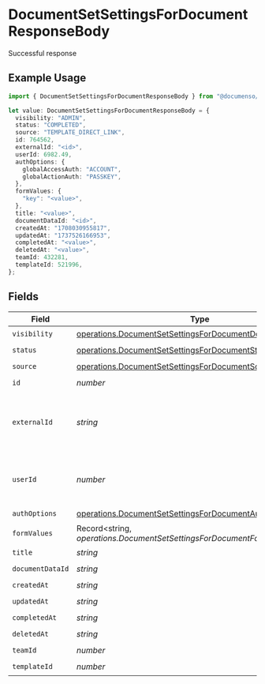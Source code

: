 # DocumentSetSettingsForDocumentResponseBody

Successful response

## Example Usage

```typescript
import { DocumentSetSettingsForDocumentResponseBody } from "@documenso/sdk-typescript/models/operations";

let value: DocumentSetSettingsForDocumentResponseBody = {
  visibility: "ADMIN",
  status: "COMPLETED",
  source: "TEMPLATE_DIRECT_LINK",
  id: 764562,
  externalId: "<id>",
  userId: 6982.49,
  authOptions: {
    globalAccessAuth: "ACCOUNT",
    globalActionAuth: "PASSKEY",
  },
  formValues: {
    "key": "<value>",
  },
  title: "<value>",
  documentDataId: "<id>",
  createdAt: "1708030955817",
  updatedAt: "1737526166953",
  completedAt: "<value>",
  deletedAt: "<value>",
  teamId: 432281,
  templateId: 521996,
};
```

## Fields

| Field                                                                                                                                        | Type                                                                                                                                         | Required                                                                                                                                     | Description                                                                                                                                  |
| -------------------------------------------------------------------------------------------------------------------------------------------- | -------------------------------------------------------------------------------------------------------------------------------------------- | -------------------------------------------------------------------------------------------------------------------------------------------- | -------------------------------------------------------------------------------------------------------------------------------------------- |
| `visibility`                                                                                                                                 | [operations.DocumentSetSettingsForDocumentDocumentsVisibility](../../models/operations/documentsetsettingsfordocumentdocumentsvisibility.md) | :heavy_check_mark:                                                                                                                           | N/A                                                                                                                                          |
| `status`                                                                                                                                     | [operations.DocumentSetSettingsForDocumentStatus](../../models/operations/documentsetsettingsfordocumentstatus.md)                           | :heavy_check_mark:                                                                                                                           | N/A                                                                                                                                          |
| `source`                                                                                                                                     | [operations.DocumentSetSettingsForDocumentSource](../../models/operations/documentsetsettingsfordocumentsource.md)                           | :heavy_check_mark:                                                                                                                           | N/A                                                                                                                                          |
| `id`                                                                                                                                         | *number*                                                                                                                                     | :heavy_check_mark:                                                                                                                           | N/A                                                                                                                                          |
| `externalId`                                                                                                                                 | *string*                                                                                                                                     | :heavy_check_mark:                                                                                                                           | A custom external ID you can use to identify the document.                                                                                   |
| `userId`                                                                                                                                     | *number*                                                                                                                                     | :heavy_check_mark:                                                                                                                           | The ID of the user that created this document.                                                                                               |
| `authOptions`                                                                                                                                | [operations.DocumentSetSettingsForDocumentAuthOptions](../../models/operations/documentsetsettingsfordocumentauthoptions.md)                 | :heavy_check_mark:                                                                                                                           | N/A                                                                                                                                          |
| `formValues`                                                                                                                                 | Record<string, *operations.DocumentSetSettingsForDocumentFormValues*>                                                                        | :heavy_check_mark:                                                                                                                           | N/A                                                                                                                                          |
| `title`                                                                                                                                      | *string*                                                                                                                                     | :heavy_check_mark:                                                                                                                           | N/A                                                                                                                                          |
| `documentDataId`                                                                                                                             | *string*                                                                                                                                     | :heavy_check_mark:                                                                                                                           | N/A                                                                                                                                          |
| `createdAt`                                                                                                                                  | *string*                                                                                                                                     | :heavy_check_mark:                                                                                                                           | N/A                                                                                                                                          |
| `updatedAt`                                                                                                                                  | *string*                                                                                                                                     | :heavy_check_mark:                                                                                                                           | N/A                                                                                                                                          |
| `completedAt`                                                                                                                                | *string*                                                                                                                                     | :heavy_check_mark:                                                                                                                           | N/A                                                                                                                                          |
| `deletedAt`                                                                                                                                  | *string*                                                                                                                                     | :heavy_check_mark:                                                                                                                           | N/A                                                                                                                                          |
| `teamId`                                                                                                                                     | *number*                                                                                                                                     | :heavy_check_mark:                                                                                                                           | N/A                                                                                                                                          |
| `templateId`                                                                                                                                 | *number*                                                                                                                                     | :heavy_check_mark:                                                                                                                           | N/A                                                                                                                                          |